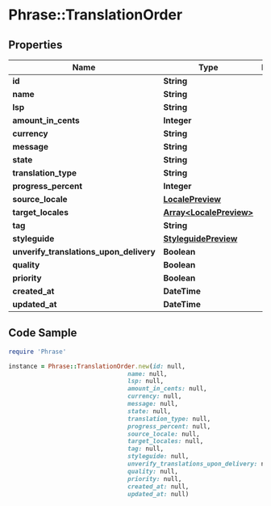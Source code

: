 # Phrase::TranslationOrder

## Properties

Name | Type | Description | Notes
------------ | ------------- | ------------- | -------------
**id** | **String** |  | [optional] 
**name** | **String** |  | [optional] 
**lsp** | **String** |  | [optional] 
**amount_in_cents** | **Integer** |  | [optional] 
**currency** | **String** |  | [optional] 
**message** | **String** |  | [optional] 
**state** | **String** |  | [optional] 
**translation_type** | **String** |  | [optional] 
**progress_percent** | **Integer** |  | [optional] 
**source_locale** | [**LocalePreview**](LocalePreview.md) |  | [optional] 
**target_locales** | [**Array&lt;LocalePreview&gt;**](LocalePreview.md) |  | [optional] 
**tag** | **String** |  | [optional] 
**styleguide** | [**StyleguidePreview**](StyleguidePreview.md) |  | [optional] 
**unverify_translations_upon_delivery** | **Boolean** |  | [optional] 
**quality** | **Boolean** |  | [optional] 
**priority** | **Boolean** |  | [optional] 
**created_at** | **DateTime** |  | [optional] 
**updated_at** | **DateTime** |  | [optional] 

## Code Sample

```ruby
require 'Phrase'

instance = Phrase::TranslationOrder.new(id: null,
                                 name: null,
                                 lsp: null,
                                 amount_in_cents: null,
                                 currency: null,
                                 message: null,
                                 state: null,
                                 translation_type: null,
                                 progress_percent: null,
                                 source_locale: null,
                                 target_locales: null,
                                 tag: null,
                                 styleguide: null,
                                 unverify_translations_upon_delivery: null,
                                 quality: null,
                                 priority: null,
                                 created_at: null,
                                 updated_at: null)
```


